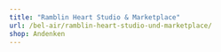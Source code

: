 ```yaml
---
title: "Ramblin Heart Studio & Marketplace"
url: /bel-air/ramblin-heart-studio-und-marketplace/
shop: Andenken
---
```

